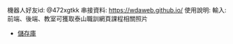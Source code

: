 機器人好友id: @472xgtkk
串接資料: https://wdaweb.github.io/
使用說明: 輸入:前端、後端、教室可獲取泰山職訓網頁課程相關照片

- [儲存庫](https://github.com/jim032401/2023.11.15)
